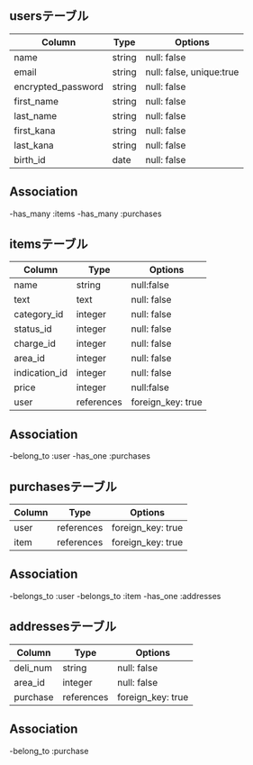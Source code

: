 ## usersテーブル

| Column               | Type       | Options                     |
| -------------------- | ---------- | ----------------------------|
| name                 | string     | null: false                 |
| email                | string     | null: false, unique:true    |
| encrypted_password   | string     | null: false                 |
| first_name           | string     | null: false                 |
| last_name            | string     | null: false                 |
| first_kana           | string     | null: false                 |
| last_kana            | string     | null: false                 |
| birth_id             | date       | null: false                 |

## Association
-has_many :items
-has_many :purchases

## itemsテーブル

| Column        | Type          | Options           |
| ------------- | ------------- | ------------------|
| name          | string        | null:false        |
| text          | text          | null: false       |
| category_id   | integer       | null: false       | 
| status_id     | integer       | null: false       | 
| charge_id     | integer       | null: false       | 
| area_id       | integer       | null: false       | 
| indication_id | integer       | null: false       | 
| price         | integer       | null:false        |
| user          | references    | foreign_key: true |

## Association
-belong_to :user
-has_one :purchases


## purchasesテーブル
| Column     | Type          | Options           |
| ---------- | ------------- | ----------------- |
| user       | references    | foreign_key: true |
| item       | references    | foreign_key: true |


## Association
-belongs_to :user
-belongs_to :item
-has_one :addresses


## addressesテーブル

| Column      | Type          | Options           |
| ----------- | ------------- | ----------------- |
| deli_num    | string        | null: false       |
| area_id     | integer       | null: false       | 
| purchase    | references    | foreign_key: true |


## Association
-belong_to :purchase